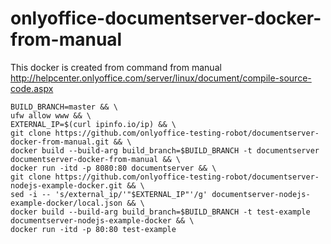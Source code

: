 # onlyoffice-documentserver-docker-from-manual
This docker is created from command from manual http://helpcenter.onlyoffice.com/server/linux/document/compile-source-code.aspx

```
BUILD_BRANCH=master && \
ufw allow www && \
EXTERNAL_IP=$(curl ipinfo.io/ip) && \
git clone https://github.com/onlyoffice-testing-robot/documentserver-docker-from-manual.git && \
docker build --build-arg build_branch=$BUILD_BRANCH -t documentserver documentserver-docker-from-manual && \
docker run -itd -p 8080:80 documentserver && \
git clone https://github.com/onlyoffice-testing-robot/documentserver-nodejs-example-docker.git && \
sed -i -- 's/external_ip/'"$EXTERNAL_IP"'/g' documentserver-nodejs-example-docker/local.json && \
docker build --build-arg build_branch=$BUILD_BRANCH -t test-example documentserver-nodejs-example-docker && \
docker run -itd -p 80:80 test-example 
```

